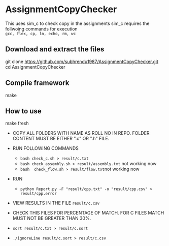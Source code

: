# AssignmentCopyChecker
This uses sim_c to check copy in the assignments
sim_c requires the follwoing commands for execution</br >
`gcc, flex, cp, ln, echo, rm, wc`
## Download and extract the files
git clone https://github.com/subhrendu1987/AssignmentCopyChecker.git<br>
cd AssignmentCopyChecker<br>
## Compile  framework
make

## How to use
make fresh

* COPY ALL FOLDERS WITH NAME AS ROLL NO IN REPO. FOLDER CONTENT MUST BE EITHER ".c" OR ".h" FILE.

* RUN FOLLOWING COMMANDS <br>
	* `bash check_c.sh > result/c.txt`<br>
	* `bash check_assembly.sh > result/assembly.txt` not working now <br>
	* `bash  check_flow.sh > result/flow.txt`not working now <br>
	
* RUN <br>
	* `python Report.py -F "result/cpp.txt" -o "result/cpp.csv" > result/cpp.error`<br>
	
* VIEW RESULTS IN THE FILE `result/c.csv`

* CHECK THIS FILES FOR PERCENTAGE OF MATCH. FOR C FILES MATCH MUST NOT BE GREATER THAN 30%.

* `sort result/c.txt > result/c.sort`<br>
* `./ignoreLine result/c.sort > result/c.csv`<br>
	
